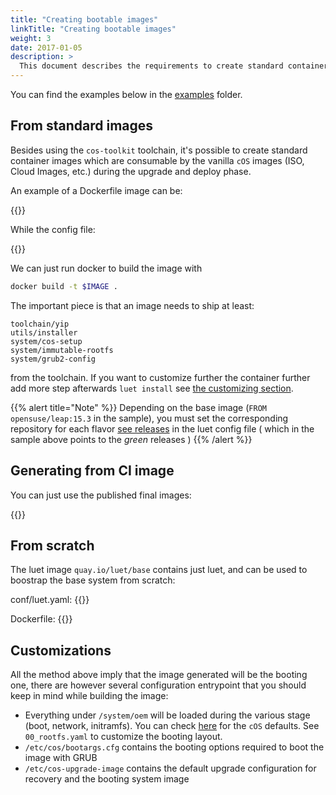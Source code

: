 ```yaml
---
title: "Creating bootable images"
linkTitle: "Creating bootable images"
weight: 3
date: 2017-01-05
description: >
  This document describes the requirements to create standard container images that can be used for `cOS` deployments
---
```



You can find the examples below in the [examples](https://github.com/rancher-sandbox/cOS-toolkit/tree/master/examples) folder.

## From standard images

Besides using the `cos-toolkit` toolchain, it's possible to create standard container images which are consumable by the vanilla `cOS` images (ISO, Cloud Images, etc.) during the upgrade and deploy phase.

An example of a Dockerfile image can be:


{{<githubembed repo="rancher-sandbox/cos-toolkit" file="examples/standard/Dockerfile" lang="Dockerfile">}}

While the config file:

{{<githubembed repo="rancher-sandbox/cos-toolkit" file="examples/standard/conf/luet.yaml" lang="yaml">}}

We can just run docker to build the image with 

```bash
docker build -t $IMAGE .
```

The important piece is that an image needs to ship at least:

```
toolchain/yip
utils/installer
system/cos-setup
system/immutable-rootfs
system/grub2-config
```

from the toolchain. If you want to customize further the container further add more step afterwards `luet install` see [the customizing section](../../customizing).

{{% alert title="Note" %}}
Depending on the base image (`FROM opensuse/leap:15.3` in the sample), you must set the corresponding repository for each flavor [see releases](../../getting-started/download#releases) in the luet config file ( which in the sample above points to the _green_ releases )
{{% /alert %}}

## Generating from CI image

You can just use the published final images:

{{<githubembed repo="rancher-sandbox/cos-toolkit" file="examples/cos-official/Dockerfile" lang="Dockerfile">}}

## From scratch

The luet image `quay.io/luet/base` contains just luet, and can be used to boostrap the base system from scratch:

conf/luet.yaml:
{{<githubembed repo="rancher-sandbox/cos-toolkit" file="examples/scratch/conf/luet.yaml" lang="yaml">}}

Dockerfile:
{{<githubembed repo="rancher-sandbox/cos-toolkit" file="examples/scratch/Dockerfile" lang="Dockerfile">}}

## Customizations

All the method above imply that the image generated will be the booting one, there are however several configuration entrypoint that you should keep in mind while building the image:

- Everything under `/system/oem` will be loaded during the various stage (boot, network, initramfs). You can check [here](https://github.com/rancher-sandbox/cOS-toolkit/tree/e411d8b3f0044edffc6fafa39f3097b471ef46bc/packages/cloud-config/oem) for the `cOS` defaults. See `00_rootfs.yaml` to customize the booting layout.
- `/etc/cos/bootargs.cfg` contains the booting options required to boot the image with GRUB
- `/etc/cos-upgrade-image` contains the default upgrade configuration for recovery and the booting system image
